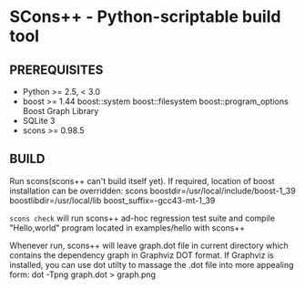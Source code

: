 SCons++ - Python-scriptable build tool
======================================

PREREQUISITES
-------------
* Python >= 2.5, < 3.0
* boost >= 1.44
   boost::system
   boost::filesystem
   boost::program_options
   Boost Graph Library
* SQLite 3
* scons >= 0.98.5

BUILD
-----
Run scons(scons++ can't build itself yet).
If required, location of boost installation can be overridden:
    scons boostdir=/usr/local/include/boost-1_39 boostlibdir=/usr/local/lib boost_suffix=-gcc43-mt-1_39

`scons check` will run scons++ ad-hoc regression test 
suite and compile "Hello,world" program located in 
examples/hello with scons++

Whenever run, scons++ will leave graph.dot file in current
directory which contains the dependency graph in Graphviz DOT format.
If Graphviz is installed, you can use dot utilty to massage the .dot
file into more appealing form:
    dot -Tpng graph.dot > graph.png
